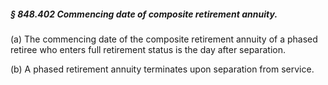 ##### § 848.402 Commencing date of composite retirement annuity. #####

(a) The commencing date of the composite retirement annuity of a phased retiree who enters full retirement status is the day after separation.

(b) A phased retirement annuity terminates upon separation from service.